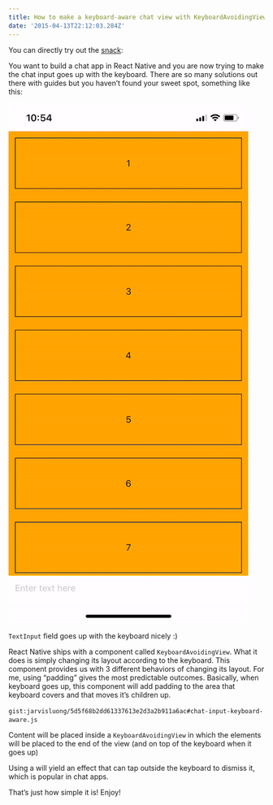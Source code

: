 ```yaml
---
title: How to make a keyboard-aware chat view with KeyboardAvoidingView
date: '2015-04-13T22:12:03.284Z'
---
```


You can directly try out the [snack](https://snack.expo.io/@jarvisluong/keyboard-avoiding-chat-input):

You want to build a chat app in React Native and you are now trying to make the chat input goes up with the keyboard. There are so many solutions out there with guides but you haven’t found your sweet spot, something like this:

![Demo](./demo.gif)

`TextInput` field goes up with the keyboard nicely :)

React Native ships with a component called `KeyboardAvoidingView`. What it does is simply changing its layout according to the keyboard. This component provides us with 3 different behaviors of changing its layout. For me, using “padding” gives the most predictable outcomes. Basically, when keyboard goes up, this component will add padding to the area that keyboard covers and that moves it’s children up.

`gist:jarvisluong/5d5f68b2dd61337613e2d3a2b911a6ac#chat-input-keyboard-aware.js`

Content will be placed inside a `KeyboardAvoidingView` in which the elements will be placed to the end of the view (and on top of the keyboard when it goes up)

Using a will yield an effect that can tap outside the keyboard to dismiss it, which is popular in chat apps.

That’s just how simple it is! Enjoy!
